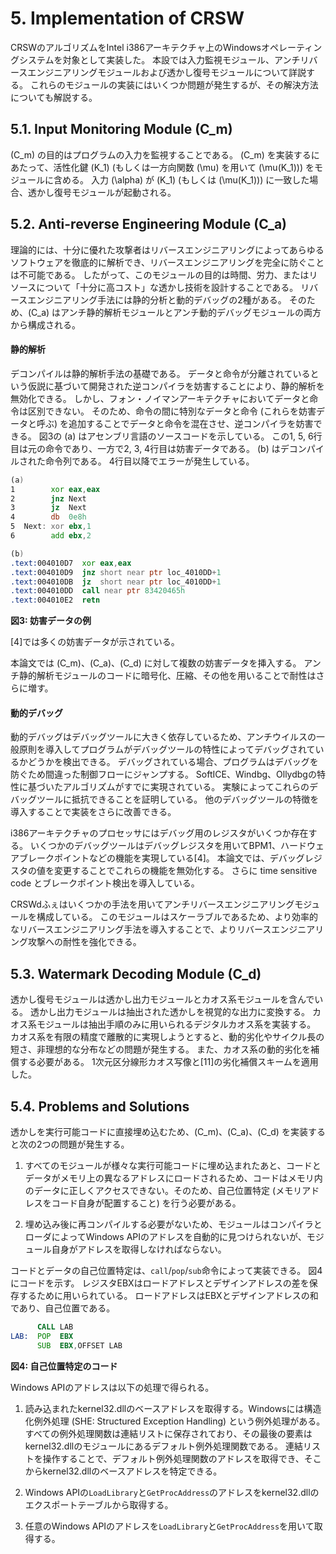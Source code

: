 # 5. Implementation of CRSW

CRSWのアルゴリズムをIntel i386アーキテクチャ上のWindowsオペレーティングシステムを対象として実装した。
本設では入力監視モジュール、アンチリバースエンジニアリングモジュールおよび透かし復号モジュールについて詳説する。
これらのモジュールの実装にはいくつか問題が発生するが、その解決方法についても解説する。


## 5.1. Input Monitoring Module \(C_m\)

\(C_m\) の目的はプログラムの入力を監視することである。
\(C_m\) を実装するにあたって、活性化鍵 \(K_1\) (もしくは一方向関数 \(\mu\) を用いて \(\mu(K_1)\)) をモジュールに含める。
入力 \(\alpha\) が \(K_1\) (もしくは \(\mu(K_1)\)) に一致した場合、透かし復号モジュールが起動される。


## 5.2. Anti-reverse Engineering Module \(C_a\)

理論的には、十分に優れた攻撃者はリバースエンジニアリングによってあらゆるソフトウェアを徹底的に解析でき、リバースエンジニアリングを完全に防ぐことは不可能である。
したがって、このモジュールの目的は時間、労力、またはリソースについて「十分に高コスト」な透かし技術を設計することである。
リバースエンジニアリング手法には静的分析と動的デバッグの2種がある。
そのため、\(C_a\) はアンチ静的解析モジュールとアンチ動的デバッグモジュールの両方から構成される。

#### 静的解析

<!-- textlint-disable -->
デコンパイルは静的解析手法の基礎である。
データと命令が分離されているという仮説に基づいて開発された逆コンパイラを妨害することにより、静的解析を無効化できる。
しかし、フォン・ノイマンアーキテクチャにおいてデータと命令は区別できない。
そのため、命令の間に特別なデータと命令 (これらを妨害データと呼ぶ) を追加することでデータと命令を混在させ、逆コンパイラを妨害できる。
図3の (a) はアセンブリ言語のソースコードを示している。
この1, 5, 6行目は元の命令であり、一方で2, 3, 4行目は妨害データである。
(b) はデコンパイルされた命令列である。
4行目以降でエラーが発生している。
<!-- textlint-enable -->


```asm
(a)
1        xor eax,eax
2        jnz Next
3        jz  Next
4        db  0e8h
5  Next: xor ebx,1
6        add ebx,2

(b)
.text:004010D7  xor eax,eax
.text:004010D9  jnz short near ptr loc_4010DD+1
.text:004010DB  jz  short near ptr loc_4010DD+1
.text:004010DD  call near ptr 83420465h
.text:004010E2  retn
```

**図3: 妨害データの例**

[4]では多くの妨害データが示されている。

本論文では \(C_m\)、\(C_a\)、\(C_d\) に対して複数の妨害データを挿入する。
アンチ静的解析モジュールのコードに暗号化、圧縮、その他を用いることで耐性はさらに増す。

#### 動的デバッグ

動的デバッグはデバッグツールに大きく依存しているため、アンチウイルスの一般原則を導入してプログラムがデバッグツールの特性によってデバッグされているかどうかを検出できる。
デバッグされている場合、プログラムはデバッグを防ぐため間違った制御フローにジャンプする。
SoftICE、Windbg、Ollydbgの特性に基づいたアルゴリズムがすでに実現されている。
実験によってこれらのデバッグツールに抵抗できることを証明している。
他のデバッグツールの特徴を導入することで実装をさらに改善できる。

i386アーキテクチャのプロセッサにはデバッグ用のレジスタがいくつか存在する。
いくつかのデバッグツールはデバッグレジスタを用いてBPM1、ハードウェアブレークポイントなどの機能を実現している[4]。
本論文では、デバッグレジスタの値を変更することでこれらの機能を無効化する。
さらに time sensitive code とブレークポイント検出を導入している。

CRSWdふぇはいくつかの手法を用いてアンチリバースエンジニアリングモジュールを構成している。
このモジュールはスケーラブルであるため、より効率的なリバースエンジニアリング手法を導入することで、よりリバースエンジニアリング攻撃への耐性を強化できる。


## 5.3. Watermark Decoding Module \(C_d\)

透かし復号モジュールは透かし出力モジュールとカオス系モジュールを含んでいる。
透かし出力モジュールは抽出された透かしを視覚的な出力に変換する。
カオス系モジュールは抽出手順のみに用いられるデジタルカオス系を実装する。
カオス系を有限の精度で離散的に実現しようとすると、動的劣化やサイクル長の短さ、非理想的な分布などの問題が発生する。
また、カオス系の動的劣化を補償する必要がある。
1次元区分線形カオス写像と[11]の劣化補償スキームを適用した。


## 5.4. Problems and Solutions

透かしを実行可能コードに直接埋め込むため、\(C_m\)、\(C_a\)、\(C_d\) を実装すると次の2つの問題が発生する。

1. すべてのモジュールが様々な実行可能コードに埋め込まれたあと、コードとデータがメモリ上の異なるアドレスにロードされるため、コードはメモリ内のデータに正しくアクセスできない。そのため、自己位置特定 (メモリアドレスをコード自身が配置すること) を行う必要がある。

2. 埋め込み後に再コンパイルする必要がないため、モジュールはコンパイラとローダによってWindows APIのアドレスを自動的に見つけられないが、モジュール自身がアドレスを取得しなければならない。

コードとデータの自己位置特定は、`call`/`pop`/`sub`命令によって実装できる。
図4にコードを示す。
レジスタEBXはロードアドレスとデザインアドレスの差を保存するために用いられている。
ロードアドレスはEBXとデザインアドレスの和であり、自己位置である。

```asm
      CALL LAB
LAB:  POP  EBX
      SUB  EBX,OFFSET LAB
```

**図4: 自己位置特定のコード**

Windows APIのアドレスは以下の処理で得られる。

1. 読み込まれたkernel32.dllのベースアドレスを取得する。Windowsには構造化例外処理 (SHE: Structured Exception Handling) という例外処理がある。
    すべての例外処理関数は連結リストに保存されており、その最後の要素はkernel32.dllのモジュールにあるデフォルト例外処理関数である。
    連結リストを操作することで、デフォルト例外処理関数のアドレスを取得でき、そこからkernel32.dllのベースアドレスを特定できる。

2. Windows APIの`LoadLibrary`と`GetProcAddress`のアドレスをkernel32.dllのエクスポートテーブルから取得する。

3. 任意のWindows APIのアドレスを`LoadLibrary`と`GetProcAddress`を用いて取得する。
